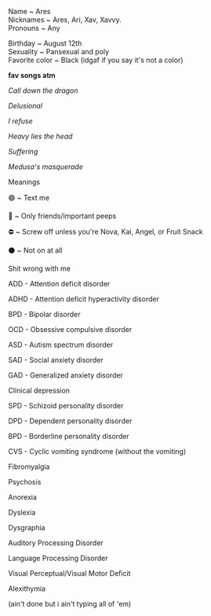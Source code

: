 Name ~ Ares                          
Nicknames ~ Ares, Ari, Xav, Xavvy.       
Pronouns ~ Any
                      
Birthday ~ August 12th               
Sexuality ~ Pansexual and poly                
Favorite color ~ Black (idgaf if you say it's not a color)

**fav songs atm**

*Call down the dragon*

*Delusional*

*I refuse*

*Heavy lies the head*

*Suffering*

*Medusa's masquerade*




Meanings

🟢 ~ Text me

🌙 ~ Only friends/important peeps

⛔️ ~ Screw off unless you're Nova, Kai, Angel, or Fruit Snack

⚫️ ~ Not on at all




Shit wrong with me

ADD - Attention deficit disorder

ADHD - Attention deficit hyperactivity disorder

BPD - Bipolar disorder

OCD - Obsessive compulsive disorder

ASD - Autism spectrum disorder

SAD - Social anxiety disorder

GAD - Generalized anxiety disorder

Clinical depression

SPD - Schizoid personality disorder

DPD - Dependent personality disorder

BPD - Borderline personality disorder

CVS - Cyclic vomiting syndrome (without the vomiting)

Fibromyalgia

Psychosis

Anorexia

Dyslexia

Dysgraphia

Auditory Processing Disorder

Language Processing Disorder

Visual Perceptual/Visual Motor Deficit

Alexithymia

(ain't done but i ain't typing all of 'em)
